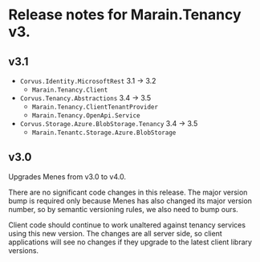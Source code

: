 # Release notes for Marain.Tenancy v3.

## v3.1

* `Corvus.Identity.MicrosoftRest` 3.1 -> 3.2
    * `Marain.Tenancy.Client`
* `Corvus.Tenancy.Abstractions` 3.4 -> 3.5
    * `Marain.Tenancy.ClientTenantProvider`
    * `Marain.Tenancy.OpenApi.Service`
* `Corvus.Storage.Azure.BlobStorage.Tenancy` 3.4 -> 3.5
    * `Marain.Tenantc.Storage.Azure.BlobStorage`


## v3.0

Upgrades Menes from v3.0 to v4.0.

There are no significant code changes in this release. The major version bump is required only because Menes has also changed its major version number, so by semantic versioning rules, we also need to bump ours.

Client code should continue to work unaltered against tenancy services using this new version. The changes are all server side, so client applications will see no changes if they upgrade to the latest client library versions.
